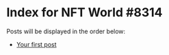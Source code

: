 # Index for NFT World #8314
Posts will be displayed in the order below:

- [Your first post](./001-first.md)

